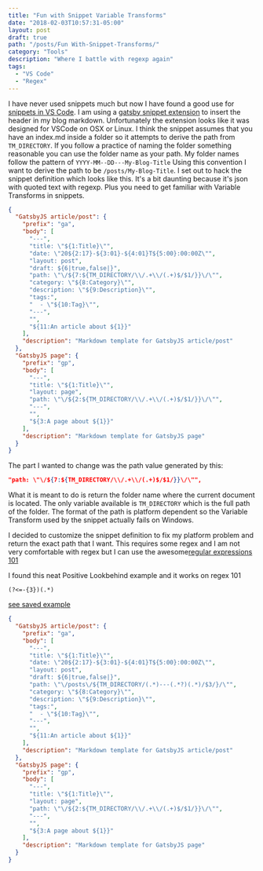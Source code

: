 ```yaml
---
title: "Fun with Snippet Variable Transforms"
date: "2018-02-03T10:57:31-05:00"
layout: post
draft: true
path: "/posts/Fun With-Snippet-Transforms/"
category: "Tools"
description: "Where I battle with regexp again"
tags:
  - "VS Code"
  - "Regex"
---
```


I have never used snippets much but now I have found a good use for [snippets in VS Code](https://code.visualstudio.com/docs/editor/userdefinedsnippets). I am using a [gatsby snippet extension](https://marketplace.visualstudio.com/items?itemName=nickytonline.vscode-gatsby-snippets) to insert the header in my blog markdown. Unfortunately the extension looks like it was designed for VSCode on OSX or Linux. I think the snippet assumes that you have an index.md inside a folder so it attempts to derive the path from `TM_DIRECTORY`. If you follow a practice of naming the folder something reasonable you can use the folder name as your path. My folder names follow the pattern of `YYYY-MM--DD---My-Blog-Title` Using this convention I want to derive the path to be `/posts/My-Blog-Title`. I set out to hack the snippet definition which looks like this. It's a bit daunting because it's json with quoted text with regexp. Plus you need to get familiar with Variable Transforms in snippets. 

``` json
{
  "GatsbyJS article/post": {
    "prefix": "ga",
    "body": [
      "---",
      "title: \"${1:Title}\"",
      "date: \"20${2:17}-${3:01}-${4:01}T${5:00}:00:00Z\"",
      "layout: post",
      "draft: ${6|true,false|}",
      "path: \"\/${7:${TM_DIRECTORY/\\/.+\\/(.+)$/$1/}}\/\"",
      "category: \"${8:Category}\"",
      "description: \"${9:Description}\"",
      "tags:",
      "  - \"${10:Tag}\"",
      "---",
      "",
      "${11:An article about ${1}}"
    ],
    "description": "Markdown template for GatsbyJS article/post"
  },
  "GatsbyJS page": {
    "prefix": "gp",
    "body": [
      "---",
      "title: \"${1:Title}\"",
      "layout: page",
      "path: \"\/${2:${TM_DIRECTORY/\\/.+\\/(.+)$/$1/}}\/\"",
      "---",
      "",
      "${3:A page about ${1}}"
    ],
    "description": "Markdown template for GatsbyJS page"
  }
}
```

The part I wanted to change was the path value generated by this:

``` json
"path: \"\/${7:${TM_DIRECTORY/\\/.+\\/(.+)$/$1/}}\/\"",
```

What it is meant to do is return the folder name where the current document is located. The only variable available is `TM_DIRECTORY` which is the full path of the folder. The format of the path is platform dependent so the Variable Transform used by the snippet actually fails on Windows. 

I decided to customize the snippet definition to fix my platform problem and return the exact path that I want. This requires some regex and I am not very comfortable with regex but I can use the awesome[regular expressions 101](https://regex101.com)

I found this neat Positive Lookbehind example and it works on regex 101 

``` regex
(?<=-{3})(.*)
```
[see saved example](https://regex101.com/r/Qstqmu/1)

``` json
{
  "GatsbyJS article/post": {
    "prefix": "ga",
    "body": [
      "---",
      "title: \"${1:Title}\"",
      "date: \"20${2:17}-${3:01}-${4:01}T${5:00}:00:00Z\"",
      "layout: post",
      "draft: ${6|true,false|}",
      "path: \"\/posts\/${TM_DIRECTORY/(.*)---(.*?)(.*)/$3/}/\"",
      "category: \"${8:Category}\"",
      "description: \"${9:Description}\"",
      "tags:",
      "  - \"${10:Tag}\"",
      "---",
      "",
      "${11:An article about ${1}}"
    ],
    "description": "Markdown template for GatsbyJS article/post"
  },
  "GatsbyJS page": {
    "prefix": "gp",
    "body": [
      "---",
      "title: \"${1:Title}\"",
      "layout: page",
      "path: \"\/${2:${TM_DIRECTORY/\\/.+\\/(.+)$/$1/}}\/\"",
      "---",
      "",
      "${3:A page about ${1}}"
    ],
    "description": "Markdown template for GatsbyJS page"
  }
}
```



